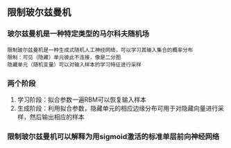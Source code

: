 ## 限制玻尔兹曼机

### 玻尔兹曼机是一种特定类型的马尔科夫随机场
    限制玻尔兹曼机是一种生成式随机人工神经网络，可以学习其输入集合的概率分布
	限制：可见（隐藏）单元彼此不连接，像是二分图
	隐藏单元（随机变量）可以对输入样本的学习特征进行采样
### 两个阶段
1. 学习阶段：拟合参数一遍RBM可以恢复输入样本
2. 生成阶段：利用拟合参数，隐藏单元的相应边缘分布可用于对隐藏向量进行采样，然后输出相应的样本

### 限制玻尔兹曼机可以解释为用sigmoid激活的标准单层前向神经网络
   

